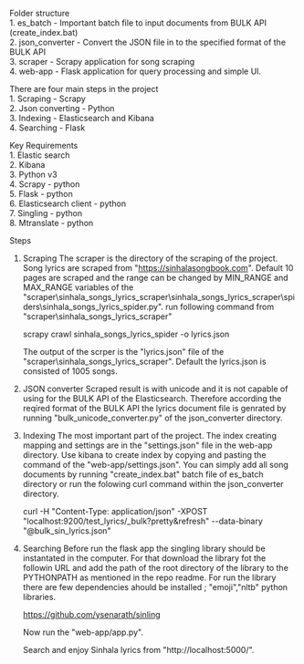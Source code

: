 Folder structure <br>
    1. es_batch - Important batch file to input documents from BULK API (create_index.bat) <br>
    2. json_converter - Convert the JSON file in to the specified format of the BULK API <br>
    3. scraper - Scrapy application for song scraping <br>
    4. web-app - Flask application for query processing and simple UI. 
    

There are four main steps in the project <br>
    1. Scraping - Scrapy <br>
    2. Json converting - Python <br>
    3. Indexing - Elasticsearch and Kibana <br> 
    4. Searching - Flask <br>

Key Requirements <br>
    1. Elastic search <br>
    2. Kibana <br>
    3. Python v3 <br>
    4. Scrapy - python <br> 
    5. Flask - python <br>
    6. Elasticsearch client - python <br>
    7. Singling - python <br>
    8. Mtranslate - python <br>

Steps
1) Scraping
    The scraper is the directory of the scraping of the project. Song lyrics are scraped from "https://sinhalasongbook.com". Default 10 pages are scraped and the range can be changed by MIN_RANGE and MAX_RANGE variables of the  "scraper\sinhala_songs_lyrics_scraper\sinhala_songs_lyrics_scraper\spiders\sinhala_songs_lyrics_spider.py".
    run following command from "scraper\sinhala_songs_lyrics_scraper" 
    
    scrapy crawl sinhala_songs_lyrics_spider  -o lyrics.json
    
    The output of the scrper is the "lyrics.json" file of the "scraper\sinhala_songs_lyrics_scraper". Default the lyrics.json is consisted of 1005 songs.

2) JSON converter
    Scraped result is with unicode and it is not capable of using for the BULK API of the Elasticsearch. Therefore according the reqired format of the BULK API the lyrics document file is genrated by running "bulk_unicode_converter.py" of the json_converter directory.

3) Indexing
    The most important part of the project. The index creating mapping and settings are in the "settings.json" file in the web-app directory. Use kibana to create index by copying and pasting the command of the "web-app/settings.json". You can simply add all song documents by running "create_index.bat" batch file of es_batch directory or run the folowing curl command within the json_converter directory.

    curl -H "Content-Type: application/json" -XPOST "localhost:9200/test_lyrics/_bulk?pretty&refresh" --data-binary "@bulk_sin_lyrics.json"

4) Searching
    Before run the flask app the singling library should be instantated in the computer. For that download the library fot the followin URL and add the path of the root directory of the library to the PYTHONPATH as mentioned in the repo readme. For run the library there are few dependencies ahould be installed ; "emoji","nltb" python libraries.
    
    https://github.com/ysenarath/sinling

    Now run the "web-app/app.py".

    Search and enjoy Sinhala lyrics from "http://localhost:5000/".
